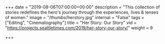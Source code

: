 +++
date = "2019-08-06T07:00:00+00:00"
description = "This collection of stories redefines the hero's journey through the experiences, lives &amp; lenses of women."
image = "/thumbs/herstory.jpg"
internal = "False"
tags = ["Editing", "Cinematography"]
title = "Her Story: Our Story"
vid = "https://projects.seattletimes.com/2019/her-story-our-story/"
weight = 9

+++
